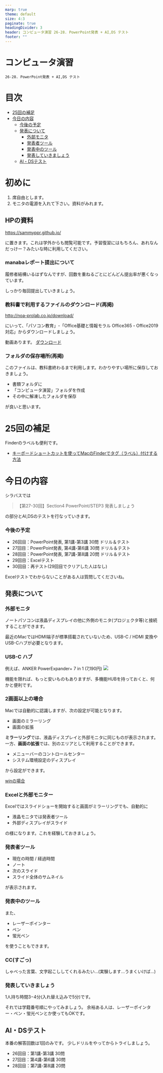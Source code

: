 ```yaml
---
marp: true
theme: default
size: 4:3
paginate: true
headingDivider: 3
header: コンピュータ演習 26-28. PowerPoint発表 + AI,DS テスト
footer: ""
---
```


<!--
YouTube 
2020
https://www.youtube.com/playlist?list=PL_g66qvNMUfSeBQvg6IsVBnvMzEvG3hPu
2021
https://www.youtube.com/playlist?list=PL_g66qvNMUfTi41G75an3JwffeJMeVcV3
-->

# コンピュータ演習 <!-- omit in toc --> 

    26-28. PowerPoint発表 + AI,DS テスト

# 目次<!-- omit in toc -->
- [25回の補足](#25回の補足)
- [今日の内容](#今日の内容)
    - [今後の予定](#今後の予定)
  - [発表について](#発表について)
    - [外部モニタ](#外部モニタ)
    - [発表者ツール](#発表者ツール)
    - [発表中のツール](#発表中のツール)
    - [発表していきましょう](#発表していきましょう)
  - [AI・DSテスト](#aidsテスト)

# 初めに<!-- omit in toc -->

1. 席自由とします。
2. モニタの電源を入れて下さい。資料がみれます。

## HPの資料<!-- omit in toc -->

https://sammyppr.github.io/

に置きます。これは学外からも閲覧可能です。予習復習にはもちろん、あれなんだっけー？みたいな時に利用してください。

### manabaレポート提出について<!-- omit in toc -->
履修者結構いるはずなんですが、回数を重ねるごとにどんどん提出率が悪くなっています。

しっかり毎回提出していきましょう。

### 教科書で利用するファイルのダウンロード(再掲)<!-- omit in toc -->
http://noa-prolab.co.jp/download/

にいって、「パソコン教育」-「Office基礎と情報モラル Office365・Office2019対応」からダウンロードしましょう。

動画あります。
[ダウンロード](https://www.youtube.com/watch?v=4OK8d9HC_ww)

### フォルダの保存場所(再掲)<!-- omit in toc -->
このファイルは、教科書終わるまで利用します。わかりやすい場所に保存しておきましょう。

- 書類フォルダに
- 「コンピュータ演習」フォルダを作成
- その中に解凍したフォルダを保存

が良いと思います。

# 25回の補足
Finderのラベルも便利です。

- [キーボードショートカットを使ってMacのFinderでタグ（ラベル）付けする方法](https://shimesan.com/2019/12/07/mac-finder-tag-keybord-shortcuts/)


# 今日の内容
シラバスでは

> 【第27-30回】Section4 PowerPoint/STEP3 発表しましょう

の部分とAI,DSのテストを行なっていきます。

### 今後の予定
- 26回目：PowerPoint発表, 第1講-第3講 30問 ドリル＆テスト
- 27回目：PowerPoint発表, 第4講-第6講 30問 ドリル＆テスト
- 28回目：PowerPoint発表, 第7講-第8講 20問 ドリル＆テスト
- 29回目：Excelテスト
- 30回目：再テスト(29回目でクリアした人はなし)

Excelテストでわからないことがある人は質問してくださいね。

## 発表について
### 外部モニタ
ノートパソコンは液晶ディスプレイの他に外側のモニタ(プロジェクタ等)と接続することができます。

最近のMacではHDMI端子が標準搭載されていないため、USB-C / HDMI 変換やUSB-Cハブが必要となります。

### USB-C ハブ<!-- omit in toc -->
例えば、ANKER PowerExpander+ 7 in 1 (7,190円)
![](img/7in1.png)

機能を限れば、もっと安いものもありますが、多機能HUBを持っておくと、何かと便利です。

### 2画面以上の場合<!-- omit in toc -->
Macでは自動的に認識しますが、次の設定が可能となります。
- 画面のミラーリング
- 画面の拡張

**ミラーリング**では、液晶ディスプレイと外部モニタに同じものが表示されます。
一方、**画面の拡張**では、別のエリアとして利用することができます。

- メニューバーのコントロールセンター
- システム環境設定のディスプレイ

から設定ができます。

[winの場合](https://www.eizo.co.jp/support/compati/monitor/multimonitor/win10/index.html)

### Excelと外部モニター<!-- omit in toc -->
Excelではスライドショーを開始すると画面がミラーリングでも、自動的に
- 液晶モニタでは発表者ツール
- 外部ディスプレイがスライド

の様になります。これを経験しておきましょう。

### 発表者ツール
- 現在の時間 / 経過時間
- ノート
- 次のスライド
- スライド全体のサムネイル

が表示されます。

### 発表中のツール
また、
- レーザーポインター
- ペン
- 蛍光ペン

を使うこともできます。

### CC(すごっ)<!-- omit in toc -->
しゃべった言葉、文字起こししてくれるみたい...(実験します...うまくいけば...)

### 発表していきましょう
1人持ち時間3−4分(入れ替え込みで5分)です。

それでは学籍番号順にやってみましょう。
余裕ある人は、レーザーポインター・ペン・蛍光ペンとか使ってもOKです。

## AI・DSテスト
本番の解答回数は1回のみです。
少しドリルをやってからトライしましょう。

- 26回目：第1講-第3講 30問
- 27回目：第4講-第6講 30問
- 28回目：第7講-第8講 20問









